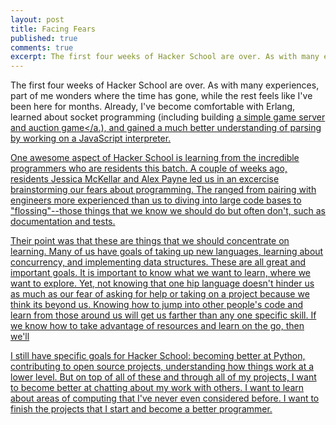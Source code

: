 ```yaml
---
layout: post
title: Facing Fears
published: true
comments: true
excerpt: The first four weeks of Hacker School are over. As with many experiences, part of me wonders where the time has gone, while the rest feels like I've been here for months. Already, I've become comfortable with Erlang, learned about socket programming (including building a simple game server and auction game), and gained a much better understanding of parsing by working on a JavaScript interpreter.
---
```


The first four weeks of Hacker School are over. As with many experiences, 
part of me wonders where the time has gone, while the rest feels 
like I've been here for months. Already, I've become comfortable with
Erlang, learned about socket programming (including building <a href="https://github.com/raysohn/bake"> a simple game server and auction game</a.), and gained a much better understanding 
of parsing by working on a JavaScript interpreter.

One awesome aspect of Hacker School is learning from the incredible 
programmers who are residents this batch.
A couple of weeks ago, residents Jessica McKellar and Alex Payne led us in an excercise 
brainstorming our fears about programming. The ranged from pairing 
with engineers more experienced than us to diving into large code bases
to "flossing"--those things that we know we should do but often don't, such as documentation
and tests.

Their point was that these are things that we should concentrate on 
learning. Many of us have goals of taking up new languages, learning about
concurrency, and implementing data structures. These are all great and important goals. 
It is important to know what we want to learn, where we want to explore.
Yet, not knowing that one hip language doesn't hinder us as much 
as our fear of asking for help or taking on a project because we 
think its beyond us. Knowing how to jump into other people's code 
and learn from those around us will get us farther than any one
specific skill. If we know how to take advantage of resources and 
learn on the go, then we'll

I still have specific goals for Hacker School: becoming better at Python,
contributing to open source projects, understanding how things work at 
a lower level. But on top of all of these and through all of my projects,
I want to become better at chatting about my work with others.
I want to learn about areas of computing that I've never even considered before.
I want to finish the projects that I start and become a better programmer.